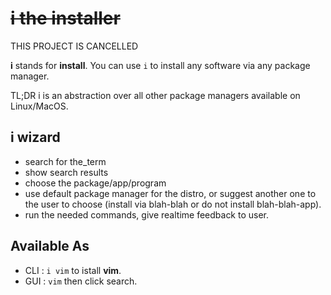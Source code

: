 # ~~i the installer~~

THIS PROJECT IS CANCELLED

__i__ stands for __install__. You can use `i` to install any software via any package manager.

TL;DR i is an abstraction over all other package managers available on Linux/MacOS.

## i wizard

- search for the_term
- show search results
- choose the package/app/program
- use default package manager for the distro, or suggest another one to the user to choose (install via blah-blah or do not install blah-blah-app).
- run the needed commands, give realtime feedback to user.

## Available As

- CLI : `i vim` to istall __vim__.
- GUI : `vim` then click search.
